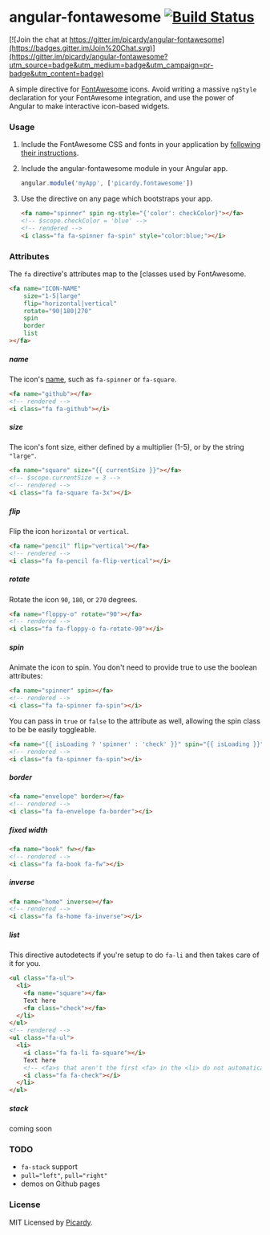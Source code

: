 # angular-fontawesome [![Build Status](https://travis-ci.org/picardy/angular-fontawesome.svg?branch=master)](https://travis-ci.org/picardy/angular-fontawesome)

[![Join the chat at https://gitter.im/picardy/angular-fontawesome](https://badges.gitter.im/Join%20Chat.svg)](https://gitter.im/picardy/angular-fontawesome?utm_source=badge&utm_medium=badge&utm_campaign=pr-badge&utm_content=badge)

A simple directive for [FontAwesome](http://fontawesome.io/) icons. Avoid writing a massive `ngStyle` declaration for your FontAwesome integration, and use the power of Angular to make interactive icon-based widgets.

### Usage

1. Include the FontAwesome CSS and fonts in your application by [following their instructions](http://fortawesome.github.io/Font-Awesome/get-started/).

2. Include the angular-fontawesome module in your Angular app.
    ```javascript
    angular.module('myApp', ['picardy.fontawesome'])
    ```
    
3. Use the directive on any page which bootstraps your app.
    ```html
    <fa name="spinner" spin ng-style="{'color': checkColor}"></fa>
    <!-- $scope.checkColor = 'blue' -->
    <!-- rendered -->
    <i class="fa fa-spinner fa-spin" style="color:blue;"></i>
    ```

### Attributes

The `fa` directive's attributes map to the [classes used by FontAwesome\.

```html
<fa name="ICON-NAME"
    size="1-5|large"
    flip="horizontal|vertical"
    rotate="90|180|270"
    spin
    border
    list
></fa>
```

##### name
The icon's [name](http://fontawesome.io/icons/), such as `fa-spinner` or `fa-square`.
```html
<fa name="github"></fa>
<!-- rendered -->
<i class="fa fa-github"></i>
```

##### size
The icon's font size, either defined by a multiplier (1-5), or by the string `"large"`.
```html
<fa name="square" size="{{ currentSize }}"></fa>
<!-- $scope.currentSize = 3 -->
<!-- rendered -->
<i class="fa fa-square fa-3x"></i>
```

##### flip
Flip the icon `horizontal` or `vertical`.
```html
<fa name="pencil" flip="vertical"></fa>
<!-- rendered -->
<i class="fa fa-pencil fa-flip-vertical"></i>
```

##### rotate
Rotate the icon `90`, `180`, or `270` degrees.
```html
<fa name="floppy-o" rotate="90"></fa>
<!-- rendered -->
<i class="fa fa-floppy-o fa-rotate-90"></i>
```

##### spin
Animate the icon to spin. You don't need to provide true to use the boolean attributes:
```html
<fa name="spinner" spin></fa>
<!-- rendered -->
<i class="fa fa-spinner fa-spin"></i>
```
You can pass in `true` or `false` to the attribute as well, allowing the spin class to be be easily toggleable.
```html
<fa name="{{ isLoading ? 'spinner' : 'check' }}" spin="{{ isLoading }}"></fa>
<!-- rendered -->
<i class="fa fa-spinner fa-spin"></i>
```

##### border
```html
<fa name="envelope" border></fa>
<!-- rendered -->
<i class="fa fa-envelope fa-border"></i> 
```

##### fixed width
```html
<fa name="book" fw></fa>
<!-- rendered -->
<i class="fa fa-book fa-fw"></i>
```

##### inverse
```html
<fa name="home" inverse></fa>
<!-- rendered -->
<i class="fa fa-home fa-inverse"></i>
```

##### list
This directive autodetects if you're setup to do `fa-li` and then takes care of it for you.
```html
<ul class="fa-ul">
  <li>
    <fa name="square"></fa>
    Text here
    <fa class="check"></fa>
  </li>
</ul>
<!-- rendered -->
<ul class="fa-ul">
  <li>
    <i class="fa fa-li fa-square"></i>
    Text here
    <!-- <fa>s that aren't the first <fa> in the <li> do not automatically get the fa-li class -->
    <i class="fa fa-check"></i>
  </li>
</ul>
```

##### stack
coming soon


### TODO
 * `fa-stack` support
 * `pull="left"`, `pull="right"`
 * demos on Github pages


### License
MIT Licensed by [Picardy](http://beta.picardylearning.com).
